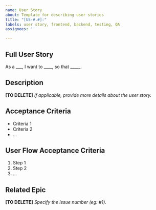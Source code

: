 ```yaml
---
name: User Story
about: Template for describing user stories
title: "[US-#.#]:"
labels: user story, frontend, backend, testing, QA
assignees: ''

---
```


## Full User Story
As a ___, I want to ____, so that _____.

## Description
**[TO DELETE]** *If applicable, provide more details about the user story.*

## Acceptance Criteria
- Criteria 1
- Criteria 2
- …

## User Flow Acceptance Criteria
1. Step 1
2. Step 2
3. ...

## Related Epic 
**[TO DELETE]** *Specify the issue number (eg: #1).*
